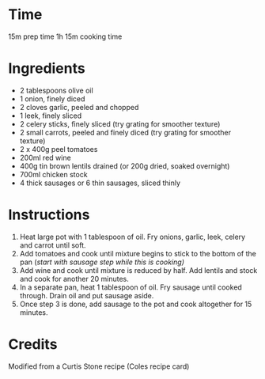 ---
---
# Time

15m prep time
1h 15m cooking time

# Ingredients

* 2 tablespoons olive oil
* 1 onion, finely diced
* 2 cloves garlic, peeled and chopped
* 1 leek, finely sliced
* 2 celery sticks, finely sliced (try grating for smoother texture)
* 2 small carrots, peeled and finely diced (try grating for smoother texture)
* 2 x 400g peel tomatoes
* 200ml red wine
* 400g tin brown lentils drained (or 200g dried, soaked overnight)
* 700ml chicken stock
* 4 thick sausages or 6 thin sausages, sliced thinly

# Instructions

1. Heat large pot with 1 tablespoon of oil. Fry onions, garlic, leek, celery and carrot until soft.
2. Add tomatoes and cook until mixture begins to stick to the bottom of the pan (*start with sausage step while this is cooking)*
3. Add wine and cook until mixture is reduced by half. Add lentils and stock and cook for another 20 minutes.
4. In a separate pan, heat 1 tablespoon of oil. Fry sausage until cooked through. Drain oil and put sausage aside.
5. Once step 3 is done, add sausage to the pot and cook altogether for 15 minutes.

# Credits
Modified from a Curtis Stone recipe (Coles recipe card)
